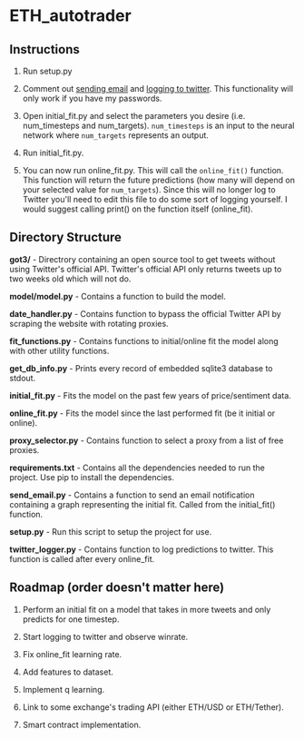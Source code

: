 # ETH_autotrader

## Instructions

1. Run setup.py

2. Comment out [sending email](https://github.com/and-rewsmith/ETH_autotrader/blob/server/fit_functions.py#L333) and [logging to twitter](https://github.com/and-rewsmith/ETH_autotrader/blob/server/fit_functions.py#L444). This functionality will only work if you have my passwords.

3. Open initial_fit.py and select the parameters you desire (i.e. num_timesteps and num_targets). ```num_timesteps``` is an input to the neural network where ```num_targets``` represents an output.

4. Run initial_fit.py.

5. You can now run online_fit.py. This will call the ```online_fit()``` function. This function will return the future predictions (how many will depend on your selected value for ```num_targets```). Since this will no longer log to Twitter you'll need to edit this file to do some sort of logging yourself. I would suggest calling print() on the function itself (online_fit).


## Directory Structure

**got3/** - Directrory containing an open source tool to get tweets without using Twitter's official API. Twitter's official API only returns tweets up to two weeks old which will not do.

**model/model.py** - Contains a function to build the model.

**date_handler.py** - Contains function to bypass the official Twitter API by scraping the website with rotating proxies.

**fit_functions.py** - Contains functions to initial/online fit the model along with other utility functions.

**get_db_info.py** - Prints every record of embedded sqlite3 database to stdout.

**initial_fit.py** - Fits the model on the past few years of price/sentiment data.

**online_fit.py** - Fits the model since the last performed fit (be it initial or online).

**proxy_selector.py** - Contains function to select a proxy from a list of free proxies.

**requirements.txt** - Contains all the dependencies needed to run the project. Use pip to install the dependencies.

**send_email.py** - Contains a function to send an email notification containing a graph representing the initial fit. Called from the initial_fit() function.

**setup.py** - Run this script to setup the project for use.

**twitter_logger.py** - Contains function to log predictions to twitter. This function is called after every online_fit.

## Roadmap (order doesn't matter here)

1. Perform an initial fit on a model that takes in more tweets and only predicts for one timestep.

2. Start logging to twitter and observe winrate.

3. Fix online_fit learning rate.

4. Add features to dataset.

5. Implement q learning.

6. Link to some exchange's trading API (either ETH/USD or ETH/Tether).

7. Smart contract implementation.


